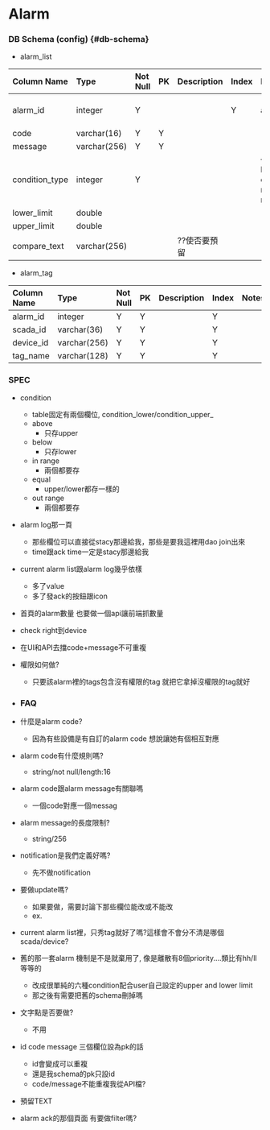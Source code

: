 # Alarm

### DB Schema \(config\) {#db-schema}

* alarm\_list

| Column Name | Type | Not Null | PK | Description | Index | Notes |
| :--- | :--- | :--- | :--- | :--- | :--- | :--- |
| alarm\_id | integer | Y |  |  | Y | \* auto\_increment \* UNIQUE |
| code | varchar\(16\) | Y | Y |  |  |  |
| message | varchar\(256\) | Y | Y |  |  |  |
| condition\_type | integer | Y |  |  |  | {1: above, 2: below, 3: equal, 4: out range, 5: in range} |
| lower\_limit | double |  |  |  |  |  |
| upper\_limit | double |  |  |  |  |  |
| compare\_text | varchar\(256\) |  |  | ??使否要預留 |  |  |

* alarm\_tag

| Column Name | Type | Not Null | PK | Description | Index | Notes |
| :--- | :--- | :--- | :--- | :--- | :--- | :--- |
| alarm\_id | integer | Y | Y |  | Y |  |
| scada\_id | varchar\(36\) | Y | Y |  | Y |  |
| device\_id | varchar\(256\) | Y | Y |  | Y |  |
| tag\_name | varchar\(128\) | Y | Y |  | Y |  |

### SPEC

* condition
  * table固定有兩個欄位, condition_lower/condition\_upper_
  * above
    * 只存upper
  * below
    * 只存lower
  * in range
    * 兩個都要存
  * equal
    * upper/lower都存一樣的
  * out range
    * 兩個都要存
* alarm log那一頁
  * 那些欄位可以直接從stacy那邊給我，那些是要我這裡用dao join出來
  * time跟ack time一定是stacy那邊給我
* current alarm list跟alarm log幾乎依樣
  * 多了value
  * 多了發ack的按鈕跟icon
* 首頁的alarm數量 也要做一個api讓前端抓數量
* check right到device
* 在UI和API去擋code+message不可重複
* 權限如何做?
  * 只要該alarm裡的tags包含沒有權限的tag 就把它拿掉沒權限的tag就好
* ### FAQ
* 什麼是alarm code?

  * 因為有些設備是有自訂的alarm code 想說讓她有個相互對應

* alarm code有什麼規則嗎?

  * string/not null/length:16

* alarm code跟alarm message有關聯嗎

  * 一個code對應一個messag

* alarm message的長度限制?

  * string/256

* notification是我們定義好嗎?

  * 先不做notification

* 要做update嗎?

  * 如果要做，需要討論下那些欄位能改或不能改
  * ex. 

* current alarm list裡，只秀tag就好了嗎?這樣會不會分不清是哪個scada/device?

* 舊的那一套alarm 機制是不是就棄用了, 像是離散有8個priority....類比有hh/ll等等的

  * 改成很單純的六種condition配合user自己設定的upper and lower limit
  * 那之後有需要把舊的schema刪掉嗎

* 文字點是否要做?

  * 不用

* id code message 三個欄位設為pk的話

  * id會變成可以重複
  * 還是我schema的pk只設id
  * code/message不能重複我從API檔?

* 預留TEXT

* alarm ack的那個頁面 有要做filter嗎?



